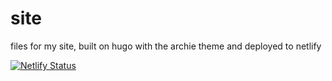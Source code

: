 # site
files for my site, built on hugo with the archie theme and deployed to netlify

[![Netlify Status](https://api.netlify.com/api/v1/badges/cf1eceb0-a785-40ea-a3f8-314c6387fab6/deploy-status)](https://app.netlify.com/sites/amazing-golick-d3f4ba/deploys)
